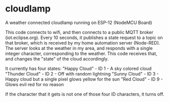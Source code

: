 # cloudlamp
A weather connected cloudlamp running on ESP-12 (NodeMCU Board)

This code connects to wifi, and then connects to a public MQTT broker (iot.eclipse.org). Every 10 seconds, it publishes a state request to a topic on that broker, which is received by my home automation server (Node-RED). The server looks at the weather in my area, and responds with a single integer character, corresponding to the weather. This code receives that, and changes the "state" of the cloud accordingly. 

It currently has four states:
"Happy Cloud" - ID 1 - A sky colored cloud
"Thunder Cloud" - ID 2 - Off with random lightning
"Sunny Cloud" - ID 3 - Happy cloud but a single pixel glows yellow for the sun
"Red Cloud" - ID 9 - Glows evil red for no reason

If the character that it gets is not one of those four ID characters, it turns off.

